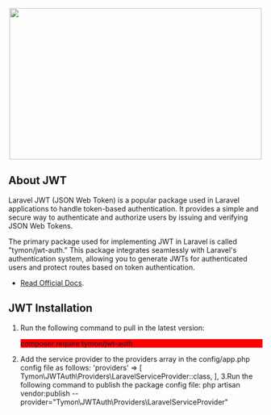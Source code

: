 <p align="center"><a href="https://laravel.com" target="_blank"><img height="300" width="500" src="https://cloud.githubusercontent.com/assets/1801923/9915273/119b9350-5cae-11e5-850b-c941cac60b32.png"/></a></p>


## About JWT


Laravel JWT (JSON Web Token) is a popular package used in Laravel applications to handle token-based authentication. It provides a simple and secure way to authenticate and authorize users by issuing and verifying JSON Web Tokens.

The primary package used for implementing JWT in Laravel is called "tymon/jwt-auth." This package integrates seamlessly with Laravel's authentication system, allowing you to generate JWTs for authenticated users and protect routes based on token authentication.

- [Read Official Docs](https://jwt-auth.readthedocs.io/en/develop).

## JWT Installation
1. Run the following command to pull in the latest version:</br>
        <p style="background: red">composer require tymon/jwt-auth</p>
2. Add the service provider to the providers array in the config/app.php config file as follows:
        'providers' => [
        Tymon\JWTAuth\Providers\LaravelServiceProvider::class,
        ],
3.Run the following command to publish the package config file:
        php artisan vendor:publish --provider="Tymon\JWTAuth\Providers\LaravelServiceProvider"
